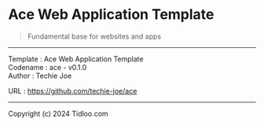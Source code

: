 # Ace Web Application Template
> Fundamental base for websites and apps
---

Template : Ace Web Application Template  
Codename : ace - v0.1.0  
Author   : Techie Joe  

URL      : https://github.com/techie-joe/ace  

---

Copyright (c) 2024 Tidloo.com